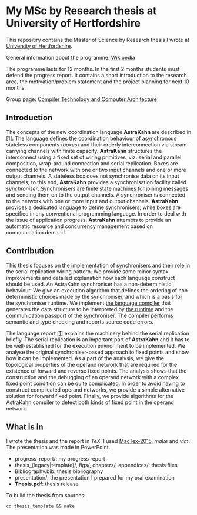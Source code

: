 # My MSc by Research thesis at University of Hertfordshire

This repositiry contains the Master of Science by Research thesis I wrote at [University of Hertfordshire](http://www.herts.ac.uk).

General information about the programme: [Wikipedia](https://en.wikipedia.org/wiki/Master_of_Research)

The programme lasts for 12 months. In the first 2 months students must defend the progress report. It contains a short introduction to the research area, the motivation/problem statement and the project planning for next 10 months.

Group page: [Compiler Technology and Computer Architecture](http://ctca.eu)


## Introduction
The concepts of the new coordination language __AstraKahn__ are described in [[1]](http://arxiv.org/abs/1306.6029). The language defines the coordination behaviour of asynchronous stateless components (_boxes_) and their orderly interconnection via stream-carrying channels with finite capacity. __AstraKahn__ structures the interconnect using a fixed set of wiring primitives, viz. serial and parallel composition, wrap-around connection and serial replication. Boxes are connected to the network with one or two input channels and one or more output channels. A stateless box does not synchronise data on its input channels; to this end, __AstraKahn__ provides a synchronisation facility called _synchroniser_. Synchronisers are finite state machines for joining messages and sending them on to the output channels. A synchroniser is connected to the network with one or more input and output channels. __AstraKahn__ provides a dedicated language to define synchronisers, while boxes are specified in any conventional programming language. In order to deal with the issue of application progress, __AstraKahn__ attempts to provide an automatic resource and concurrency management based on communication demand.


## Contribution
This thesis focuses on the implementation of synchronisers and their role in the serial replication wiring pattern. We provide some minor syntax improvements and detailed explanation how each language construct should be used. An AstraKahn synchroniser has a non-deterministic behaviour. We give an execution algorithm that defines the ordering of non-deterministic choices made by the synchroniser, and which is a basis for the synchroniser runtime. We implement [the language compiler](https://github.com/atikhono/astrakahn-sync) that generates the data structure to be interpreted by [the runtime](https://bitbucket.org/mkuznets/astrakahn-runtime) and the communication passport of the synchroniser. The compiler performs semantic and type checking and reports source code errors.

The language report [[1]](http://arxiv.org/abs/1306.6029) explains the machinery behind the serial replication briefly. The serial replication is an important part of __AstraKahn__ and it has to be well-established for the execution environment to be implemented. We analyse the original synchroniser-based approach to fixed points and show how it can be implemented. As a part of the analysis, we give the topological properties of the operand network that are required for the existence of forward and reverse fixed points. The analysis shows that the construction and the debugging of an operand network with a complex fixed point condition can be quite complicated. In order to avoid having to construct complicated operand networks, we provide a simple alternative solution for forward fixed point. Finally, we provide algorithms for the AstraKahn compiler to detect both kinds of fixed point in the operand network.


## What is in

I wrote the thesis and the report in _TeX_. I used [MacTex-2015](https://tug.org/mactex/), _make_ and _vim_. The presentation was made in PowerPoint.

* progress_report/: my progress report
* thesis_(legacy|template)/, figs/, chapters/, appendices/: thesis files
* Bibliography.bib: thesis bibliography
* presentation/: the presentation I prepared for my oral examination
* __Thesis.pdf__: thesis release

To build the thesis from sources:
```
cd thesis_template && make
```
